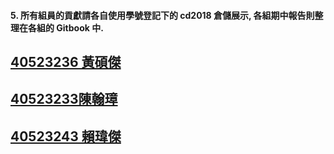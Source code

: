 #### 5. 所有組員的貢獻請各自使用學號登記下的 cd2018 倉儲展示, 各組期中報告則整理在各組的 Gitbook 中.

## [40523236 黃碩傑](https://github.com/s40523236/newcd2018)

## [40523233陳翰璋](https://github.com/s40523233/newcd2018)

## [40523243 賴瑋傑](https://github.com/s40523243/newcd2018)





